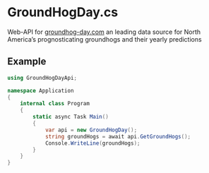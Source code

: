 # GroundHogDay.cs
Web-API for [groundhog-day.com](https://groundhog-day.com) an leading data source for North America’s prognosticating groundhogs and their yearly predictions

## Example
```cs
using GroundHogDayApi;

namespace Application
{
    internal class Program
    {
        static async Task Main()
        {
            var api = new GroundHogDay();
            string groundHogs = await api.GetGroundHogs();
            Console.WriteLine(groundHogs);
        }
    }
}
```
